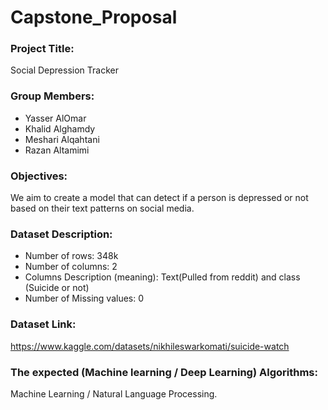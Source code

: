 # Capstone_Proposal


### Project Title:
Social Depression Tracker


### Group Members:
- Yasser AlOmar
- Khalid Alghamdy
- Meshari Alqahtani
- Razan Altamimi

### Objectives:
We aim to create a model that can detect if a person is depressed or not based on their text patterns on social media.
### Dataset Description:
- Number of rows: 348k
- Number of columns: 2
- Columns Description (meaning): Text(Pulled from reddit) and class (Suicide or not)
- Number of Missing values: 0


### Dataset Link: 
https://www.kaggle.com/datasets/nikhileswarkomati/suicide-watch

### The expected (Machine learning / Deep Learning) Algorithms:
Machine Learning / Natural Language Processing.

